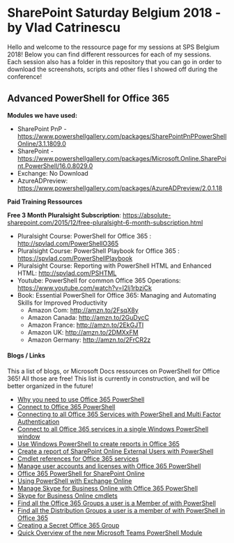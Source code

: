 # SharePoint Saturday Belgium 2018 - by Vlad Catrinescu

Hello and welcome to the ressource page for my sessions at SPS Belgium 2018! Below you can find different ressources for each of my sessions. Each session also has a folder in this repository that you can go in order to download the screenshots, scripts and other files I showed off during the conference!
 

## Advanced PowerShell for Office 365

**Modules we have used:**

 - SharePoint PnP - https://www.powershellgallery.com/packages/SharePointPnPPowerShellOnline/3.1.1809.0 
 - SharePoint - https://www.powershellgallery.com/packages/Microsoft.Online.SharePoint.PowerShell/16.0.8029.0 
 - Exchange: No Download
 - AzureADPreview:  https://www.powershellgallery.com/packages/AzureADPreview/2.0.1.18

**Paid Training Ressources** 

**Free 3 Month Pluralsight Subscription**: https://absolute-sharepoint.com/2015/12/free-pluralsight-6-month-subscription.html 
 - Pluralsight Course: PowerShell for Office 365 :  http://spvlad.com/PowerShellO365 
 - Pluralsight Course: PowerShell Playbook for Office 365 : https://spvlad.com/PowerShellPlaybook
 - Pluralsight Course:  Reporting with PowerShell HTML and Enhanced HTML: http://spvlad.com/PSHTML 
 - Youtube: PowerShell for common Office 365 Operations:  https://www.youtube.com/watch?v=I2lj1rbzjCk
 - Book: Essential PowerShell for Office 365: Managing and Automating Skills for Improved Productivity
	 - Amazon Com: http://amzn.to/2FsqX8y
	 - Amazon Canada: http://amzn.to/2GuDycC
	 - Amazon France: http://amzn.to/2EkGJTI
	 - Amazon UK: http://amzn.to/2DMXxFM
	 - Amazon Germany: http://amzn.to/2FrCR2z

#### Blogs / Links

This a list of blogs, or Microsoft Docs ressources on PowerShell for Office 365! All those are free! This list is currently in construction, and will be better organized in the future!

-   [Why you need to use Office 365 PowerShell](https://docs.microsoft.com/en-us/office365/enterprise/powershell/why-you-need-to-use-office-365-powershell)
-   [Connect to Office 365 PowerShell](https://docs.microsoft.com/en-us/office365/enterprise/powershell/connect-to-office-365-powershell)
-   [Connecting to all Office 365 Services with PowerShell and Multi Factor Authentication](https://absolute-sharepoint.com/2018/03/connecting-to-all-office-365-services-with-powershell-and-multi-factor-authentication.html)
-   [Connect to all Office 365 services in a single Windows PowerShell window](https://docs.microsoft.com/en-us/office365/enterprise/powershell/connect-to-all-office-365-services-in-a-single-windows-powershell-window)
-   [Use Windows PowerShell to create reports in Office 365](https://docs.microsoft.com/en-us/office365/enterprise/powershell/use-windows-powershell-to-create-reports-in-office-365)
-   [Create a report of SharePoint Online External Users with PowerShell](https://absolute-sharepoint.com/2018/03/create-a-report-of-sharepoint-online-external-users-with-powershell.html)
-   [Cmdlet references for Office 365 services](https://docs.microsoft.com/en-us/office365/enterprise/powershell/cmdlet-references-for-office-365-services)
-   [Manage user accounts and licenses with Office 365 PowerShell](https://docs.microsoft.com/en-us/office365/enterprise/powershell/manage-user-accounts-and-licenses-with-office-365-powershell)
-   [Office 365 PowerShell for SharePoint Online](https://technet.microsoft.com/en-us/library/fp161362.aspx)
-   [Using PowerShell with Exchange Online](https://technet.microsoft.com/library/jj200677%28v=exchg.160%29.aspx)
-   [Manage Skype for Business Online with Office 365 PowerShell](https://docs.microsoft.com/en-us/office365/enterprise/powershell/manage-skype-for-business-online-with-office-365-powershell)
-   [Skype for Business Online cmdlets](http://technet.microsoft.com/library/141fbda3-992a-4eeb-9352-c6b0ffd760f6.aspx)
-   [Find all the Office 365 Groups a user is a Member of with PowerShell](https://absolute-sharepoint.com/2018/03/find-all-the-office-365-groups-a-user-is-a-member-of-with-powershell.html)
-   [Find all the Distribution Groups a user is a member of with PowerShell in Office 365](https://absolute-sharepoint.com/2018/03/find-all-the-distribution-groups-a-user-is-a-member-of-with-powershell.html)
-   [Creating a Secret Office 365 Group](https://absolute-sharepoint.com/2018/03/creating-a-secret-office-365-group.html)
-   [Quick Overview of the new Microsoft Teams PowerShell Module](https://absolute-sharepoint.com/2017/11/quick-overview-of-the-new-microsoft-teams-powershell.html)